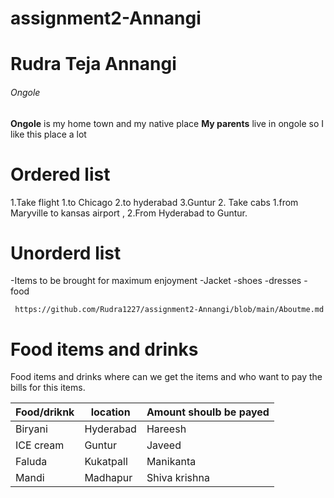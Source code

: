 # assignment2-Annangi
# Rudra Teja Annangi
###### Ongole
**Ongole** is my home town and my native place
**My parents** live in ongole so I like this place a lot
# Ordered list
1.Take flight
      1.to Chicago
      2.to hyderabad
      3.Guntur
    2. Take cabs
      1.from Maryville to kansas airport ,
      2.From Hyderabad to Guntur.
 # Unorderd list
  -Items to be brought for maximum enjoyment
      -Jacket
      -shoes
      -dresses
      -food
           
     https://github.com/Rudra1227/assignment2-Annangi/blob/main/Aboutme.md
# Food items and drinks
Food items and drinks where can we get the items and who want to pay the bills for this items.
 
|Food/driknk |location | Amount shoulb be payed|
|------------|---------|-----------------------|
|Biryani     |Hyderabad| Hareesh               |
|ICE cream   |Guntur   | Javeed                |
|Faluda      |Kukatpall| Manikanta             |
|Mandi       |Madhapur | Shiva krishna         |      
